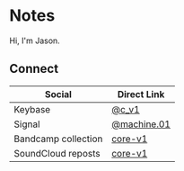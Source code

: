 <body>
  <h1>Notes</h1>
  Hi, I'm Jason.
    <h2>Connect</h2>
    <table>
        <thead>
            <tr>
                <th>Social</th>
                <th>Direct Link</th>
            </tr>
        </thead>
        <tbody>
            <tr>
                      <td align="left">Keybase</td>
                <td align="left"><a href="https://keybase.io/c_v1" rel="nofollow">@c_v1</a></td>
            </tr>
            <tr>
                <td align="left">Signal</td>
                <td align="left"><a href="https://signal.me/#eu/machine.01" rel="nofollow">@machine.01</a></td>
            </tr>
            <tr>
                <td align="left">Bandcamp collection</td>
                <td align="left"><a href="https://bandcamp.com/core-v1" rel="nofollow">core-v1</a></td>
            </tr>
             <tr>
                <td align="left">SoundCloud reposts</td>
                <td><a href="https://soundcloud.com/core-v1" rel="nofollow">core-v1</a></td>
            </tr>
        </tbody>
    </table>
</body>
